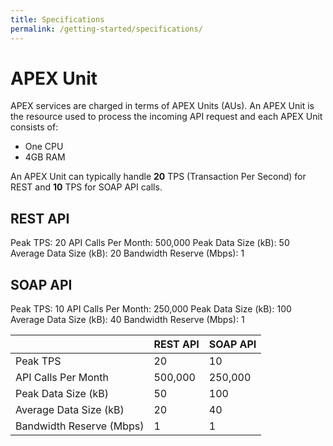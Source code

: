 ```yaml
---
title: Specifications
permalink: /getting-started/specifications/
---
```


# APEX Unit

APEX services are charged in terms of APEX Units (AUs). An APEX Unit is the resource used to process the incoming API request and each APEX Unit consists of:

* One CPU
* 4GB RAM

An APEX Unit can typically handle **20** TPS (Transaction Per Second) for REST and **10** TPS for SOAP API calls.

## REST API
Peak TPS:                   20
API Calls Per Month:        500,000
Peak Data Size (kB):        50
Average Data Size (kB):     20
Bandwidth Reserve (Mbps):   1

## SOAP API
Peak TPS:                   10
API Calls Per Month:        250,000
Peak Data Size (kB):        100
Average Data Size (kB):     40
Bandwidth Reserve (Mbps):   1

|                          | REST API | SOAP API |
| ------------------------ | -------- | -------- |
| Peak TPS                 | 20       | 10       |
| API Calls Per Month      | 500,000  | 250,000  |
| Peak Data Size (kB)      | 50       | 100      |
| Average Data Size (kB)   | 20       | 40       |
| Bandwidth Reserve (Mbps) | 1        | 1        |

